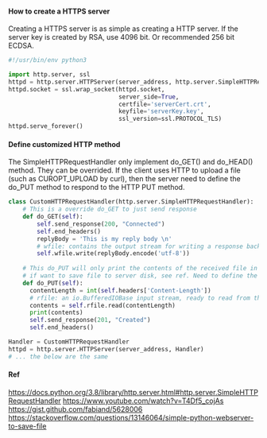 #### How to create a HTTPS server
Creating a HTTPS server is as simple as creating a HTTP server.
If the server key is created by RSA, use 4096 bit. Or recommended 256 bit ECDSA.
```python
#!/usr/bin/env python3

import http.server, ssl
httpd = http.server.HTTPServer(server_address, http.server.SimpleHTTPRequestHandler)
httpd.socket = ssl.wrap_socket(httpd.socket,
                               server_side=True,
                               certfile='serverCert.crt',
                               keyfile='serverKey.key',
                               ssl_version=ssl.PROTOCOL_TLS)
httpd.serve_forever()
```

#### Define customized HTTP method
The SimpleHTTPRequestHandler only implement do_GET() and do_HEAD() method. They can be overrided.
If the client uses HTTP to upload a file (such as CUROPT_UPLOAD by curl), then the server need to define the do_PUT method to respond to the HTTP PUT method.
```python
class CustomHTTPRequestHandler(http.server.SimpleHTTPRequestHandler):
    # This is a override do_GET to just send response
    def do_GET(self):
        self.send_response(200, "Connected")
        self.end_headers()
        replyBody = 'This is my reply body \n'
        # wfile: contains the output stream for writing a response back to the client.
        self.wfile.write(replyBody.encode('utf-8'))
    
    # This do_PUT will only print the contents of the received file in the server console.
    # if want to save file to server disk, see ref. Need to define the filename itself.
    def do_PUT(self):
      contentLength = int(self.headers['Content-Length'])
      # rfile: an io.BufferedIOBase input stream, ready to read from the start of the optional input data.
      contents = self.rfile.read(contentLength)
      print(contents)
      self.send_response(201, "Created")
      self.end_headers()

Handler = CustomHTTPRequestHandler
httpd = http.server.HTTPServer(server_address, Handler)
# ... the below are the same
```

#### Ref
https://docs.python.org/3.8/library/http.server.html#http.server.SimpleHTTPRequestHandler
https://www.youtube.com/watch?v=T4Df5_cojAs
https://gist.github.com/fabiand/5628006
https://stackoverflow.com/questions/13146064/simple-python-webserver-to-save-file
